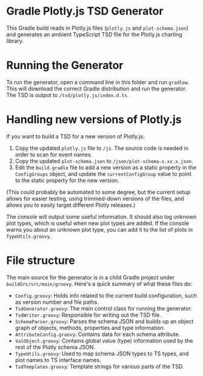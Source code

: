 # Gradle Plotly.js TSD Generator

This Gradle build reads in Plotly.js files (`plotly.js` and `plot-schema.json`) and generates an ambient TypeScript TSD file for the Plotly.js charting library. 

# Running the Generator

To run the generator, open a command line in this folder and run `gradlew`. This will download the correct Gradle distribution and run the generator. The TSD is output to `/tsd/plotly.js/index.d.ts`.

# Handling new versions of Plotly.js

If you want to build a TSD for a new version of Plotly.js:
  1. Copy the updated `plotly.js` file to `/js`. The source code is needed in order to scan for event names.
  2. Copy the updated `plot-schema.json` to `/json/plot-schema-x.xx.x.json`.
  3. Edit the `build.gradle` file to add a new version as a static property in the `ConfigGroups` object, and update the `currentConfigGroup` value to point to the static property for the new version.
  
(This could probably be automated to some degree, but the current setup allows for easier testing, using trimmed-down versions of the files, and allows you to easily target different Plotly releases.)

The console will output some useful information. It should also log unknown plot types, which is useful when new plot types are added. If the console warns you about an unknown plot type, you can add it to the list of plots in `TypeUtils.groovy`.

# File structure

The main source for the generator is in a child Gradle project under `buildSrc/src/main/groovy`. Here's a quick summary of what these files do:

  - `Config.groovy`: Holds info related to the current build configuration, such as version number and file paths.
  - `TsdGenerator.groovy`: The main control class for running the generator.
  - `TsdWriter.groovy`: Responsible for writing out the TSD file. 
  - `SchemaParser.groovy`: Parses the schema JSON and builds up an object graph of objects, methods, properties and type information. 
  - `AttributeConfig.groovy`: Contains data for each schema attribute. 
  - `ValObject.groovy`: Contains global value (type) information used by the rest of the Plotly schema JSON.   
  - `TypeUtils.groovy`: Used to map schema JSON types to TS types, and plot names to TS interface names. 
  - `TsdTemplates.groovy`: Template strings for various parts of the TSD. 
